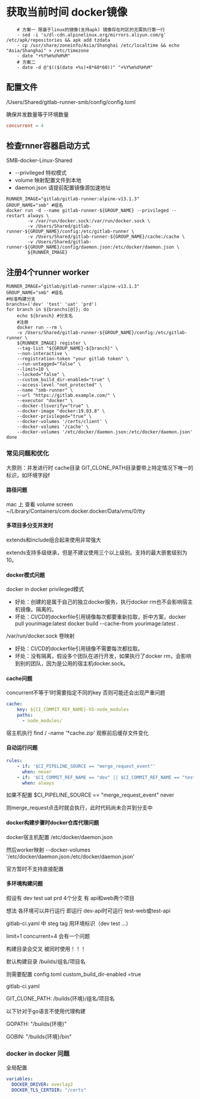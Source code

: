 
# 获取当前时间 docker镜像

```shell
    # 方案一 限基于linux的镜像(支持apk) 镜像存在时区的无需执行第一行
    - sed -i 's/dl-cdn.alpinelinux.org/mirrors.aliyun.com/g' /etc/apk/repositories && apk add tzdata
    - cp /usr/share/zoneinfo/Asia/Shanghai /etc/localtime && echo "Asia/Shanghai" > /etc/timezone
    - date "+%Y%m%d%H%M"
    # 方案二
    - date -d @"$(($(date +%s)+8*60*60))" "+%Y%m%d%H%M"
```

## 配置文件

/Users/Shared/gitlab-runner-smb/config/config.toml

确保并发数量等于环境数量

```toml
concurrent = 4
```

## 检查rnner容器启动方式

SMB-docker-Linux-Shared

- --privileged 特权模式
- volume 映射配置文件到本地
- daemon.json 请提前配置镜像源加速地址

```shell
RUNNER_IMAGE="gitlab/gitlab-runner:alpine-v13.1.3"
GROUP_NAME="smb" #组名
docker run -d --name gitlab-runner-${GROUP_NAME} --privileged --restart always \
        -v /var/run/docker.sock:/var/run/docker.sock \
        -v /Users/Shared/gitlab-runner-${GROUP_NAME}/config:/etc/gitlab-runner \
        -v /Users/Shared/gitlab-runner-${GROUP_NAME}/cache:/cache \
        -v /Users/Shared/gitlab-runner-${GROUP_NAME}/config/daemon.json:/etc/docker/daemon.json \
        ${RUNNER_IMAGE}
```

## 注册4个runner worker

```shell
RUNNER_IMAGE="gitlab/gitlab-runner:alpine-v13.1.3"
GROUP_NAME="smb" #组名
#标准构建分支
branchs=('dev' 'test' 'uat' 'prd')
for branch in ${branchs[@]}; do
    echo ${branch} #分支名
    #注册
    docker run --rm \
    -v /Users/Shared/gitlab-runner-${GROUP_NAME}/config:/etc/gitlab-runner \
    ${RUNNER_IMAGE} register \
    --tag-list "${GROUP_NAME}-${branch}" \
    --non-interactive \
    --registration-token "your gitlab token" \
    --run-untagged="false" \
    --limit=10 \
    --locked="false" \
    --custom_build_dir-enabled="true" \
    --access-level "not_protected" \
    --name "smb-runner" \
    --url "https://gitlab.example.com/" \
    --executor "docker" \
    --docker-tlsverify="true" \
    --docker-image "docker:19.03.8" \
    --docker-privileged="true" \
    --docker-volumes '/certs/client' \
    --docker-volumes '/cache' \
    --docker-volumes '/etc/docker/daemon.json:/etc/docker/daemon.json'
done
```

### 常见问题和优化

大原则：并发进行时 cache目录 GIT_CLONE_PATH目录要带上特定情况下唯一的标识，如环境字段f

#### 路径问题

mac 上 查看 volume
screen ~/Library/Containers/com.docker.docker/Data/vms/0/tty

#### 多项目多分支并发时

extends和include组合起来使用非常强大

extends支持多级继承，但是不建议使用三个以上级别。支持的最大嵌套级别为10。

#### docker模式问题

docker in docker privileged模式

- 好处：创建的是属于自己的独立docker服务，执行docker rm也不会影响宿主机镜像。隔离的。
- 坏处：CI/CD的dockerfile引用镜像每次都要重新拉取，折中方案，docker pull yourimage:latest docker build --cache-from yourimage:latest .

/var/run/docker.sock 卷映射

- 好处：CI/CD的dockerfile引用镜像不需要每次都拉取。
- 坏处：没有隔离，假设多个团队在进行开发，如果执行了docker rm，会影响到别的团队，因为是公用的宿主机docker.sock。

#### cache问题

concurrent不等于1时需要指定不同的key 否则可能还会出现严重问题

```yaml
cache:
    key: ${CI_COMMIT_REF_NAME}-h5-node_modules
    paths:
      - node_modules/
```

宿主机执行 find / -name '*cache.zip' 观察前后缓存文件变化

#### 自动运行问题

```yaml
rules:
    - if: '$CI_PIPELINE_SOURCE == "merge_request_event"'
      when: never
    - if: '$CI_COMMIT_REF_NAME == "dev" || $CI_COMMIT_REF_NAME == "test" || $CI_COMMIT_REF_NAME == "prd" || $CI_COMMIT_REF_NAME == "uat"'
      when: always
```

如果不配置 $CI_PIPELINE_SOURCE == "merge_request_event" never

则merge_request点击时就会执行，此时代码尚未合并到分支中

#### docker构建步骤时docker仓库代理问题

docker宿主机配置 /etc/docker/daemon.json

然后worker映射 --docker-volumes '/etc/docker/daemon.json:/etc/docker/daemon.json'

官方暂时不支持直接配置

#### 多环境构建问题

假设有 dev test uat prd 4个分支 有 api和web两个项目

想法 各环境可以并行运行 即运行 dev-api时可运行 test-web或test-api

gitlab-ci.yaml 中 steg tag 用环境标识（dev test ...）

limit=1 concurrent=4 会有一个问题

构建目录会交叉 被同时使用！！！

默认构建目录 /builds/组名/项目名

则需要配置
config.toml
custom_build_dir-enabled =true

gitlab-ci.yaml

GIT_CLONE_PATH: /builds{环境}/组名/项目名

以下针对于go语言不使用代理构建

GOPATH: "/builds{环境}"

GOBIN: "/builds{环境}/bin"

### docker in docker 问题

全局配置

```yaml
variables:
  DOCKER_DRIVER: overlay2
  DOCKER_TLS_CERTDIR: "/certs"
```
